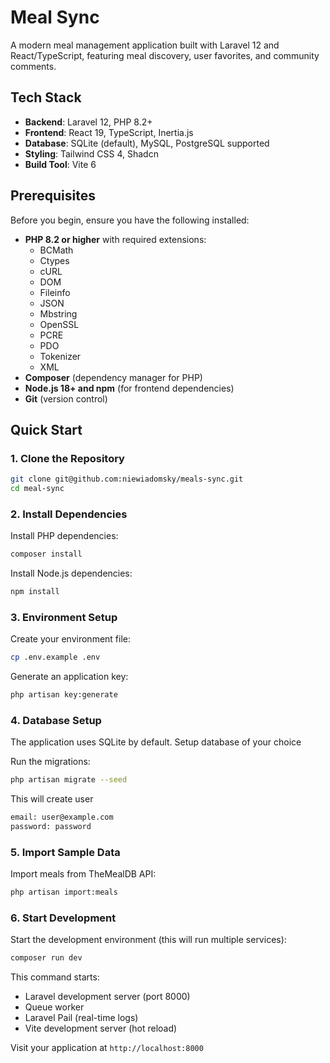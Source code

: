 # Meal Sync

A modern meal management application built with Laravel 12 and React/TypeScript, featuring meal discovery, user favorites, and community comments.

## Tech Stack

- **Backend**: Laravel 12, PHP 8.2+
- **Frontend**: React 19, TypeScript, Inertia.js
- **Database**: SQLite (default), MySQL, PostgreSQL supported
- **Styling**: Tailwind CSS 4, Shadcn
- **Build Tool**: Vite 6

## Prerequisites

Before you begin, ensure you have the following installed:

- **PHP 8.2 or higher** with required extensions:
    - BCMath
    - Ctypes
    - cURL
    - DOM
    - Fileinfo
    - JSON
    - Mbstring
    - OpenSSL
    - PCRE
    - PDO
    - Tokenizer
    - XML
- **Composer** (dependency manager for PHP)
- **Node.js 18+ and npm** (for frontend dependencies)
- **Git** (version control)

## Quick Start

### 1. Clone the Repository

```bash
git clone git@github.com:niewiadomsky/meals-sync.git
cd meal-sync
```

### 2. Install Dependencies

Install PHP dependencies:

```bash
composer install
```

Install Node.js dependencies:

```bash
npm install
```

### 3. Environment Setup

Create your environment file:

```bash
cp .env.example .env
```

Generate an application key:

```bash
php artisan key:generate
```

### 4. Database Setup

The application uses SQLite by default. Setup database of your choice

Run the migrations:

```bash
php artisan migrate --seed
```

This will create user
```bash
email: user@example.com
password: password
```

### 5. Import Sample Data

Import meals from TheMealDB API:

```bash
php artisan import:meals
```

### 6. Start Development

Start the development environment (this will run multiple services):

```bash
composer run dev
```

This command starts:

- Laravel development server (port 8000)
- Queue worker
- Laravel Pail (real-time logs)
- Vite development server (hot reload)

Visit your application at `http://localhost:8000`